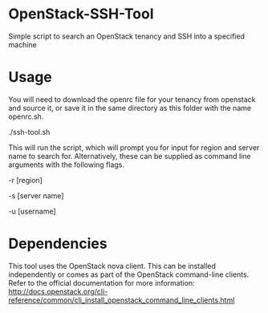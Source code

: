 # OpenStack-SSH-Tool
Simple script to search an OpenStack tenancy and SSH into a specified machine 

# Usage

You will need to download the openrc file for your tenancy from openstack and source it, or save it in the same directory as this folder with the name openrc.sh.

./ssh-tool.sh

This will run the script, which will prompt you for input for region and server name to search for. Alternatively, these can be supplied as command line arguments with the following flags.

-r [region]

-s [server name]

-u [username]

# Dependencies

This tool uses the OpenStack nova client. This can be installed independently or comes as part of the OpenStack command-line clients. Refer to the official documentation for more information: http://docs.openstack.org/cli-reference/common/cli_install_openstack_command_line_clients.html
